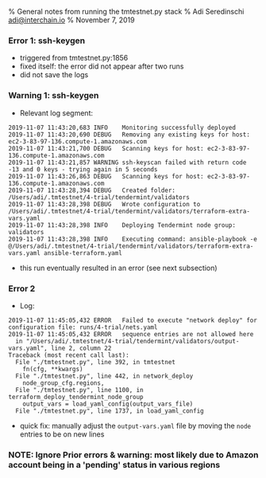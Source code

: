 % General notes from running the tmtestnet.py stack
% Adi Seredinschi <adi@interchain.io>
% November 7, 2019


### Error 1: ssh-keygen

- triggered from tmtestnet.py:1856
- fixed itself: the error did not appear after two runs
- did not save the logs


### Warning 1: ssh-keygen

- Relevant log segment:
```
2019-11-07 11:43:20,683 INFO    Monitoring successfully deployed
2019-11-07 11:43:20,690 DEBUG   Removing any existing keys for host: ec2-3-83-97-136.compute-1.amazonaws.com
2019-11-07 11:43:21,700 DEBUG   Scanning keys for host: ec2-3-83-97-136.compute-1.amazonaws.com
2019-11-07 11:43:21,857 WARNING ssh-keyscan failed with return code -13 and 0 keys - trying again in 5 seconds
2019-11-07 11:43:26,863 DEBUG   Scanning keys for host: ec2-3-83-97-136.compute-1.amazonaws.com
2019-11-07 11:43:28,394 DEBUG   Created folder: /Users/adi/.tmtestnet/4-trial/tendermint/validators
2019-11-07 11:43:28,398 DEBUG   Wrote configuration to /Users/adi/.tmtestnet/4-trial/tendermint/validators/terraform-extra-vars.yaml
2019-11-07 11:43:28,398 INFO    Deploying Tendermint node group: validators
2019-11-07 11:43:28,398 INFO    Executing command: ansible-playbook -e @/Users/adi/.tmtestnet/4-trial/tendermint/validators/terraform-extra-vars.yaml ansible-terraform.yaml
```

- this run eventually resulted in an error (see next subsection)

### Error 2

- Log:
```
2019-11-07 11:45:05,432 ERROR   Failed to execute "network deploy" for configuration file: runs/4-trial/nets.yaml
2019-11-07 11:45:05,432 ERROR   sequence entries are not allowed here
  in "/Users/adi/.tmtestnet/4-trial/tendermint/validators/output-vars.yaml", line 2, column 22
Traceback (most recent call last):
  File "./tmtestnet.py", line 392, in tmtestnet
    fn(cfg, **kwargs)
  File "./tmtestnet.py", line 442, in network_deploy
    node_group_cfg.regions,
  File "./tmtestnet.py", line 1100, in terraform_deploy_tendermint_node_group
    output_vars = load_yaml_config(output_vars_file)
  File "./tmtestnet.py", line 1737, in load_yaml_config
```

- quick fix: manually adjust the `output-vars.yaml` file by moving the `node` entries to be on new lines

### NOTE: Ignore Prior errors & warning: most likely due to Amazon account being in a 'pending' status in various regions
